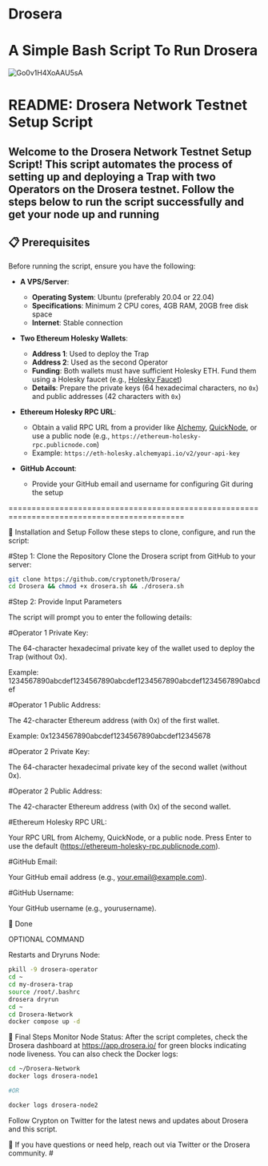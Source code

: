 # Drosera #
# A Simple Bash Script To Run Drosera #
![Go0v1H4XoAAU5sA](https://github.com/user-attachments/assets/1371df50-fe90-4f28-bdc7-28d610c6d82c)

# README: Drosera Network Testnet Setup Script #
## Welcome to the Drosera Network Testnet Setup Script! This script automates the process of setting up and deploying a Trap with two Operators on the Drosera testnet. Follow the steps below to run the script successfully and get your node up and running 

## 📋 Prerequisites

Before running the script, ensure you have the following:

- **A VPS/Server**:
  - **Operating System**: Ubuntu (preferably 20.04 or 22.04)
  - **Specifications**: Minimum 2 CPU cores, 4GB RAM, 20GB free disk space
  - **Internet**: Stable connection

- **Two Ethereum Holesky Wallets**:
  - **Address 1**: Used to deploy the Trap
  - **Address 2**: Used as the second Operator
  - **Funding**: Both wallets must have sufficient Holesky ETH. Fund them using a Holesky faucet (e.g., [Holesky Faucet](https://faucet.holesky.eth.limo/))
  - **Details**: Prepare the private keys (64 hexadecimal characters, no `0x`) and public addresses (42 characters with `0x`)

- **Ethereum Holesky RPC URL**:
  - Obtain a valid RPC URL from a provider like [Alchemy](https://www.alchemy.com/), [QuickNode](https://www.quicknode.com/), or use a public node (e.g., `https://ethereum-holesky-rpc.publicnode.com`)
  - Example: `https://eth-holesky.alchemyapi.io/v2/your-api-key`

- **GitHub Account**:
  - Provide your GitHub email and username for configuring Git during the setup

============================================================================================

🚀 Installation and Setup
Follow these steps to clone, configure, and run the script:

#Step 1: Clone the Repository
Clone the Drosera script from GitHub to your server:


```bash
git clone https://github.com/cryptoneth/Drosera/
cd Drosera && chmod +x drosera.sh && ./drosera.sh
```

#Step 2: Provide Input Parameters

The script will prompt you to enter the following details:

#Operator 1 Private Key:

The 64-character hexadecimal private key of the wallet used to deploy the Trap (without 0x).

Example: 1234567890abcdef1234567890abcdef1234567890abcdef1234567890abcdef

#Operator 1 Public Address:

The 42-character Ethereum address (with 0x) of the first wallet.

Example: 0x1234567890abcdef1234567890abcdef12345678

#Operator 2 Private Key:

The 64-character hexadecimal private key of the second wallet (without 0x).

#Operator 2 Public Address:

The 42-character Ethereum address (with 0x) of the second wallet.

#Ethereum Holesky RPC URL:

Your RPC URL from Alchemy, QuickNode, or a public node. Press Enter to use the default (https://ethereum-holesky-rpc.publicnode.com).

#GitHub Email:

Your GitHub email address (e.g., your.email@example.com).

#GitHub Username:

Your GitHub username (e.g., yourusername).


🚀 Done


OPTIONAL COMMAND 

Restarts and Dryruns Node:

```bash
pkill -9 drosera-operator
cd ~
cd my-drosera-trap
source /root/.bashrc
drosera dryrun
cd ~
cd Drosera-Network
docker compose up -d
```

🏁 Final Steps
Monitor Node Status:
After the script completes, check the Drosera dashboard at https://app.drosera.io/ for green blocks indicating node liveness.
You can also check the Docker logs:

```bash
cd ~/Drosera-Network
docker logs drosera-node1

#OR

docker logs drosera-node2
```

Follow 
Crypton on Twitter for the latest news and updates about Drosera and this script.

 🚀 If you have questions or need help, reach out via Twitter or the Drosera community. #
